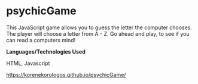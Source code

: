 # psychicGame


This JavaScript game allows you to guess the letter the computer chooses. The player will choose a letter from A - Z.
Go ahead and play, to see if you can read a computers mind!


<strong>Languages/Technologies Used</strong>


HTML, Javascript


https://korenekorologos.github.io/psychicGame/
